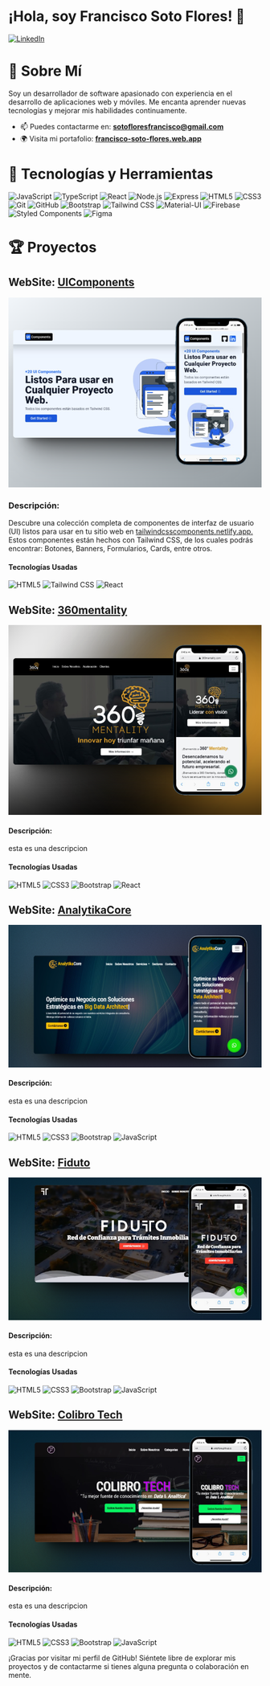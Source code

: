 # ¡Hola, soy Francisco Soto Flores! 👋

[![LinkedIn](https://img.shields.io/badge/LinkedIn-Profile-blue)](https://www.linkedin.com/in/francisco-sf/)

# 🚀 Sobre Mí

Soy un desarrollador de software apasionado con experiencia en el desarrollo de aplicaciones web y móviles. Me encanta aprender nuevas tecnologías y mejorar mis habilidades continuamente.

- 📫 Puedes contactarme en: **[sotofloresfrancisco@gmail.com](mailto:sotofloresfrancisco@gmail.com)**
- 🌍 Visita mi portafolio: **[francisco-soto-flores.web.app](https://francisco-soto-flores.web.app)**

# 🔧 Tecnologías y Herramientas

![JavaScript](https://img.shields.io/badge/-JavaScript-black?style=flat-square&amp;logo=javascript)
![TypeScript](https://img.shields.io/badge/-TypeScript-3178C6?style=flat-square&amp;logo=typescript&amp;logoColor=white)
![React](https://img.shields.io/badge/-React-61DAFB?style=flat-square&amp;logo=react&amp;logoColor=black)
![Node.js](https://img.shields.io/badge/-Node.js-339933?style=flat-square&amp;logo=node.js&amp;logoColor=white)
![Express](https://img.shields.io/badge/-Express-000000?style=flat-square&amp;logo=express&amp;logoColor=white)
![HTML5](https://img.shields.io/badge/-HTML5-E34F26?style=flat-square&amp;logo=html5&amp;logoColor=white)
![CSS3](https://img.shields.io/badge/-CSS3-1572B6?style=flat-square&amp;logo=css3)
![Git](https://img.shields.io/badge/-Git-F05032?style=flat-square&amp;logo=git&amp;logoColor=white)
![GitHub](https://img.shields.io/badge/-GitHub-181717?style=flat-square&amp;logo=github)
![Bootstrap](https://img.shields.io/badge/-Bootstrap-563D7C?style=flat-square&amp;logo=bootstrap&amp;logoColor=white)
![Tailwind CSS](https://img.shields.io/badge/-Tailwind%20CSS-38B2AC?style=flat-square&amp;logo=tailwind-css&amp;logoColor=white)
![Material-UI](https://img.shields.io/badge/-Material--UI-0081CB?style=flat-square&amp;logo=material-ui&amp;logoColor=white)
![Firebase](https://img.shields.io/badge/-Firebase-FFCA28?style=flat-square&amp;logo=firebase&amp;logoColor=white)
![Styled Components](https://img.shields.io/badge/-Styled%20Components-DB7093?style=flat-square&amp;logo=styled-components&amp;logoColor=white)
![Figma](https://img.shields.io/badge/-Figma-F24E1E?style=flat-square&amp;logo=figma&amp;logoColor=white)

# 🏆 Proyectos

## WebSite: [UIComponents](https://tailwindcsscomponents.netlify.app/)
![Francisco Soto Flores](https://github.com/sotoflore/sotoflore/blob/main/projects/proyecto-components.png)
### Descripción:
Descubre una colección completa de componentes de interfaz de usuario (UI) listos para usar en tu sitio web en [tailwindcsscomponents.netlify.app.](https://tailwindcsscomponents.netlify.app/) Estos componentes están hechos con Tailwind CSS, de los cuales podrás encontrar: Botones, Banners, Formularios, Cards, entre otros.
#### Tecnologías Usadas
![HTML5](https://img.shields.io/badge/-HTML5-E34F26?style=flat-square&amp;logo=html5&amp;logoColor=white)
![Tailwind CSS](https://img.shields.io/badge/-Tailwind%20CSS-38B2AC?style=flat-square&amp;logo=tailwind-css&amp;logoColor=white)
![React](https://img.shields.io/badge/-React-61DAFB?style=flat-square&amp;logo=react&amp;logoColor=black)

## WebSite: [360mentality](https://360mentality.com/)
![Francisco Soto Flores](https://github.com/sotoflore/sotoflore/blob/main/projects/proyecto-mentality.png)
#### Descripción:
esta es una descripcion
#### Tecnologías Usadas
![HTML5](https://img.shields.io/badge/-HTML5-E34F26?style=flat-square&amp;logo=html5&amp;logoColor=white)
![CSS3](https://img.shields.io/badge/-CSS3-1572B6?style=flat-square&amp;logo=css3)
![Bootstrap](https://img.shields.io/badge/-Bootstrap-563D7C?style=flat-square&amp;logo=bootstrap&amp;logoColor=white)
![React](https://img.shields.io/badge/-React-61DAFB?style=flat-square&amp;logo=react&amp;logoColor=black)

## WebSite: [AnalytikaCore](https://analytikacore.com/)
![Francisco Soto Flores](https://github.com/sotoflore/sotoflore/blob/main/projects/proyecto-analytikacore.png)
#### Descripción:
esta es una descripcion
#### Tecnologías Usadas
![HTML5](https://img.shields.io/badge/-HTML5-E34F26?style=flat-square&amp;logo=html5&amp;logoColor=white)
![CSS3](https://img.shields.io/badge/-CSS3-1572B6?style=flat-square&amp;logo=css3)
![Bootstrap](https://img.shields.io/badge/-Bootstrap-563D7C?style=flat-square&amp;logo=bootstrap&amp;logoColor=white)
![JavaScript](https://img.shields.io/badge/-JavaScript-F7DF1E?style=flat-square&amp;logo=javascript&amp;logoColor=black)

## WebSite: [Fiduto](https://fiduto.com/)
![Francisco Soto Flores](https://github.com/sotoflore/sotoflore/blob/main/projects/proyecto-fiduto.png)
#### Descripción:
esta es una descripcion
#### Tecnologías Usadas
![HTML5](https://img.shields.io/badge/-HTML5-E34F26?style=flat-square&amp;logo=html5&amp;logoColor=white)
![CSS3](https://img.shields.io/badge/-CSS3-1572B6?style=flat-square&amp;logo=css3)
![Bootstrap](https://img.shields.io/badge/-Bootstrap-563D7C?style=flat-square&amp;logo=bootstrap&amp;logoColor=white)
![JavaScript](https://img.shields.io/badge/-JavaScript-F7DF1E?style=flat-square&amp;logo=javascript&amp;logoColor=black)

## WebSite: [Colibro Tech](https://colibrotech.com/)
![Francisco Soto Flores](https://github.com/sotoflore/sotoflore/blob/main/projects/proyecto-colibrotech.png)
#### Descripción:
esta es una descripcion
#### Tecnologías Usadas
![HTML5](https://img.shields.io/badge/-HTML5-E34F26?style=flat-square&amp;logo=html5&amp;logoColor=white)
![CSS3](https://img.shields.io/badge/-CSS3-1572B6?style=flat-square&amp;logo=css3)
![Bootstrap](https://img.shields.io/badge/-Bootstrap-563D7C?style=flat-square&amp;logo=bootstrap&amp;logoColor=white)
![JavaScript](https://img.shields.io/badge/-JavaScript-F7DF1E?style=flat-square&amp;logo=javascript&amp;logoColor=black)

¡Gracias por visitar mi perfil de GitHub! Siéntete libre de explorar mis proyectos y de contactarme si tienes alguna pregunta o colaboración en mente.
